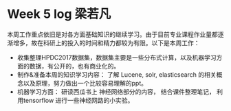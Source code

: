 # Week 5 log 梁若凡

本周工作重点依旧是对各方面基础知识的继续学习。由于目前专业课程作业量都逐渐增多，故在科研上的投入的时间和精力都较为有限。以下是本周工作：

* 收集整理HPDC2017数据集，数据集主要是一些分布式计算，以及机器学习方面的数据，有公开的，也有商业化的。
* 制作&准备本周的知识学习内容： 了解 Lucene, solr, elasticsearch 的相关概念以及原理，努力做出一个比较容易理解的ppt。
* 机器学习方面： 研读西瓜书上 神经网络部分的内容， 结合课件整理笔记，  利用tensorflow 进行一些神经网路的小实验。 

